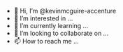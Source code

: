 - 👋 Hi, I’m @kevinmcguire-accenture
- 👀 I’m interested in ...
- 🌱 I’m currently learning ...
- 💞️ I’m looking to collaborate on ...
- 📫 How to reach me ...

<!---
kevinmcguire-accenture/kevinmcguire-accenture is a ✨ special ✨ repository because its `README.md` (this file) appears on your GitHub profile.
You can click the Preview link to take a look at your changes.
--->
